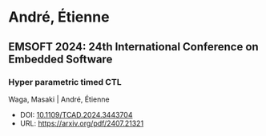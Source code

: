 # André, Étienne

## EMSOFT 2024: 24th International Conference on Embedded Software

### Hyper parametric timed CTL
Waga, Masaki | André, Étienne
* DOI: [10.1109/TCAD.2024.3443704](https://doi.org/10.1109/TCAD.2024.3443704)
* URL: <https://arxiv.org/pdf/2407.21321>

